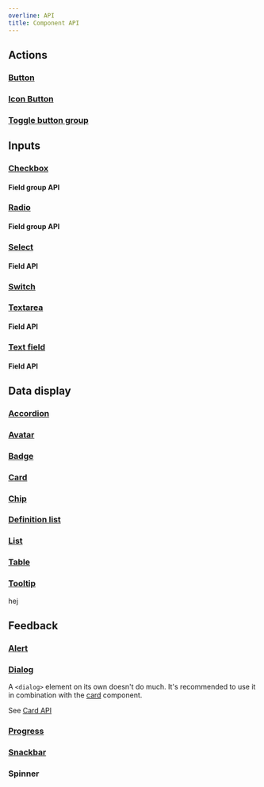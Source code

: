 ```yaml
---
overline: API
title: Component API
---
```


<style scoped>
	table {
		cursor: default;
	}
	td a {
		color: currentColor;
		cursor: default;
		font-weight: inherit;
		pointer-events: none;
		text-decoration: none;
	}
</style>

## Actions

### [Button](/components/actions/button)

<!--@include: ./components/actions/button-api.md -->

### [Icon Button](/components/actions/icon-button)

<!--@include: ./components/actions/icon-button-api.md -->

### [Toggle button group](/components/actions/toggle-button-group)

<!--@include: ./components/actions/toggle-button-group-api.md -->

## Inputs

### [Checkbox](/components/inputs/checkbox)

<!--@include: ./components/inputs/checkbox-radio-api.md -->

#### Field group API

<!--@include: ./components/inputs/field-group-api.md -->

### [Radio](/components/inputs/radio)

<!--@include: ./components/inputs/checkbox-radio-api.md -->

#### Field group API

<!--@include: ./components/inputs/field-group-api.md -->

### [Select](/components/inputs/select)

#### Field API

<!--@include: ./components/inputs/field-api.md -->

### [Switch](/components/inputs/switch)

<!--@include: ./components/inputs/switch-api.md -->

### [Textarea](/components/inputs/textarea)

#### Field API

<!--@include: ./components/inputs/field-api.md -->

### [Text field](/components/inputs/text-field)

#### Field API

<!--@include: ./components/inputs/field-api.md -->

## Data display

### [Accordion](/components/data-display/accordion)

<!--@include: ./components/data-display/accordion-api.md -->

### [Avatar](/components/data-display/avatar)

<!--@include: ./components/data-display/avatar-api.md -->

### [Badge](/components/data-display/badge)

<!--@include: ./components/data-display/badge-api.md -->

### [Card](/components/data-display/card)

<!--@include: ./components/data-display/card-api.md -->

### [Chip](/components/data-display/chip)

<!--@include: ./components/data-display/chip-api.md -->

### [Definition list](/components/data-display/definition-list)

<!--@include: ./components/data-display/definition-list-api.md -->

### [List](/components/data-display/list)

<!--@include: ./components/data-display/list-api.md -->

### [Table](/components/data-display/table)

<!--@include: ./components/data-display/table-api.md -->

<h3><span class="badge warning" aria-label="⚠️🚧"><a href="/components/data-display/tooltip">Tooltip</a></span></h3>

<p>hej</p>

## Feedback

### [Alert](/components/feedback/alert)

<!--@include: ./components/feedback/alert-api.md -->

### [Dialog](/components/feedback/dialog)

A `<dialog>` element on its own doesn't do much. It's recommended to use it in combination with the [card](/components/data-display/card) component.

See [Card API](#card)

### [Progress](/components/feedback/progress)

### [Snackbar](/components/feedback/snackbar)

<!--@include: ./components/feedback/snackbar-api.md -->

### Spinner

